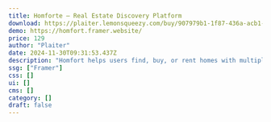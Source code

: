 ```yaml
---
title: Homforte — Real Estate Discovery Platform
download: https://plaiter.lemonsqueezy.com/buy/907979b1-1f87-436a-acb1-ba1d9272c85e
demo: https://homfort.framer.website/
price: 129
author: "Plaiter"
date: 2024-11-30T09:31:53.437Z
description: "Homfort helps users find, buy, or rent homes with multiple listings. The template offers expert agent support, customer testimonials, and tailored search filters, aiming to make home searching easy and efficient."
ssg: ["Framer"]
css: []
ui: []
cms: []
category: []
draft: false
---
```


